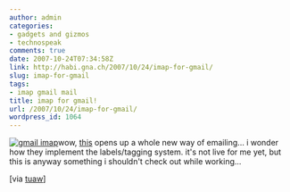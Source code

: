 ```yaml
---
author: admin
categories:
- gadgets and gizmos
- technospeak
comments: true
date: 2007-10-24T07:34:58Z
link: http://habi.gna.ch/2007/10/24/imap-for-gmail/
slug: imap-for-gmail
tags:
- imap gmail mail
title: imap for gmail!
url: /2007/10/24/imap-for-gmail/
wordpress_id: 1064
---
```


[![gmail imap](http://habi.gna.ch/wp-content/uploads/2007/10/gmail-imap.thumbnail.PNG)](http://habi.gna.ch/wp-content/uploads/2007/10/gmail-imap.PNG)wow, [this](http://mail.google.com/support/bin/answer.py?answer=77695) opens up a whole new way of emailing... i wonder how they implement the labels/tagging system. it's not live for me yet, but this is anyway something i shouldn't check out while working...

[via [tuaw](http://www.tuaw.com/2007/10/23/gmail-flips-the-switch-on-imap-support/)]
